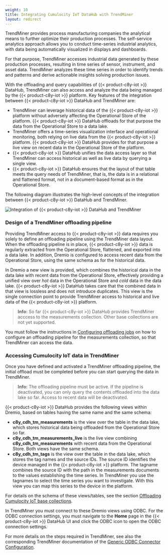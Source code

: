 ```yaml
---
weight: 10
title: Integrating Cumulocity IoT DataHub with TrendMiner
layout: redirect
---
```


TrendMiner provides process manufacturing companies the analytical means to further optimize their production processes. The self-service analytics approach allows you to conduct time-series industrial analytics, with data being automatically visualized in displays and dashboards.

For that purpose, TrendMiner accesses industrial data generated by these production processes, resulting in time series of sensor, instrument, and asset data. TrendMiner analyzes these time series in order to identify trends and patterns and derive actionable insights solving production issues.

With the offloading and query capabilities of {{< product-c8y-iot >}} DataHub, TrendMiner can also access and analyze the data being managed by the {{< product-c8y-iot >}} platform. Key features of the integration between {{< product-c8y-iot >}} DataHub and TrendMiner are:

* TrendMiner can leverage historical data of the {{< product-c8y-iot >}} platform without adversely affecting the Operational Store of the platform. {{< product-c8y-iot >}} DataHub offloads for that purpose the data from the Operational Store to a data lake.
* TrendMiner offers a time-series visualization interface and operational monitoring, both relying on live data from the {{< product-c8y-iot >}} platform. {{< product-c8y-iot >}} DataHub provides for that purpose a live view on recent data in the Operational Store of the platform.
* {{< product-c8y-iot >}} DataHub unifies the data access layer so that TrendMiner can access historical as well as live data by querying a single view.
* {{< product-c8y-iot >}} DataHub ensures that the layout of that table meets the query needs of TrendMiner, that is, the data is in a relational and flattened format, not in a document-based format as in the Operational Store.

The following diagram illustrates the high-level concepts of the integration between {{< product-c8y-iot >}} DataHub and TrendMiner.

<img src="/images/datahub-guide/trendminer-highlevel-concept.png" alt="Integration of {{< product-c8y-iot >}} DataHub and TrendMiner" style="max-width: 100%">

### Design of a TrendMiner offloading pipeline

Providing TrendMiner access to {{< product-c8y-iot >}} data requires you solely to define an offloading pipeline using the TrendMiner data layout. When the offloading pipeline is in place, {{< product-c8y-iot >}} data is regularly extracted from the Operational Store, flattened, and exported into a data lake. In addition, Dremio is configured to access recent data from the Operational Store, using the same schema as for the historical data.

In Dremio a new view is provided, which combines the historical data in the data lake with recent data from the Operational Store, effectively providing a unified view over *hot* data in the Operational Store and *cold* data in the data lake. {{< product-c8y-iot >}} DataHub takes care that the combined data in that view is lossless and does not introduce duplicates. This view is the single connection point to provide TrendMiner access to historical and live data of the {{< product-c8y-iot >}} platform.

> **Info:** So far {{< product-c8y-iot >}} DataHub provides TrendMiner acccess to the measurements collection. Other base collections are not yet supported.

You must follow the instructions in [Configuring offloading jobs](/datahub/working-with-datahub/#configuring-offloading-jobs) on how to configure an offloading pipeline for the measurements collection, so that TrendMiner can access the data.

### Accessing Cumulocity IoT data in TrendMiner

Once you have defined and activated a TrendMiner offloading pipeline, the initial offload must be completed before you can start querying the data in TrendMiner.

> **Info:** The offloading pipeline must be active. If the pipeline is deactivated, you can only query the contents offloaded into the data lake so far. Access to recent data will be deactivated.

{{< product-c8y-iot >}} DataHub provides the following views within Dremio, based on tables having the same name and the same schema:

* **c8y_cdh_tm_measurements** is the view over the table in the data lake, which stores historical data being offloaded from the Operational Store so far.
* **c8y_cdh_tm_measurements_live** is the live view combining **c8y_cdh_tm_measurements** with recent data from the Operational Store. Both views have the same schema.
* **c8y_cdh_tm_tags** is the view over the table in the data lake, which stores the tag names and the source IDs. The source ID identifies the device managed in the {{< product-c8y-iot >}} platform. The tagname combines the source ID with the path in the measurements documents to the values establishing the time series. In TrendMiner you use the tagnames to select the time series you want to investigate. With this view you can map this series to the device in the platform.

For details on the schema of these views/tables, see the section [Offloading Cumulocity IoT base collections](/datahub/working-with-datahub/#offloading-base-collections).

In TrendMiner you must connect to these Dremio views using ODBC. For the ODBC connection settings, you must navigate to the **Home** page in the {{< product-c8y-iot >}} DataHub UI and click the ODBC icon to open the ODBC connection settings.

For more details on the steps required in TrendMiner, see also the corresponding TrendMiner documentation of the [Generic ODBC Connector Configuration](https://support.trendminer.com/hc/en-us/articles/360039446851-Generic-Connector-Configuration).
